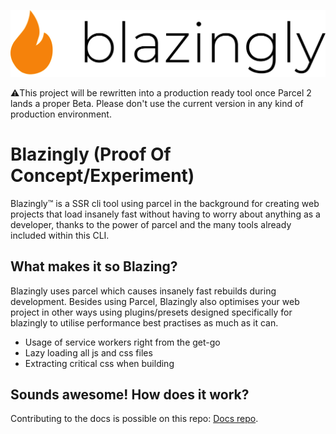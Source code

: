 ![Blazingly](./.github/logo.png)

⚠️This project will be rewritten into a production ready tool once Parcel 2 lands a proper Beta. Please don't use the current version in any kind of production environment.

# Blazingly (Proof Of Concept/Experiment)

Blazingly™ is a SSR cli tool using parcel in the background for creating web projects that load insanely fast without having to worry about anything as a developer, thanks to the power of parcel and the many tools already included within this CLI.

## What makes it so Blazing?

Blazingly uses parcel which causes insanely fast rebuilds during development.
Besides using Parcel, Blazingly also optimises your web project in other ways using plugins/presets designed specifically for blazingly to utilise performance best practises as much as it can.

- Usage of service workers right from the get-go
- Lazy loading all js and css files
- Extracting critical css when building

## Sounds awesome! How does it work?

Contributing to the docs is possible on this repo: [Docs repo](https://github.com/DeMoorJasper/blazingly-website).
